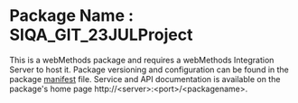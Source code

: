 # Package Name : SIQA_GIT_23JULProject
This is a webMethods package and requires a webMethods Integration Server to host it. Package versioning and configuration can be found in the package [manifest](./SIQA_GIT_23JULProject/manifest.v3) file. Service and API documentation is available on the package's home page http://&lt;server&gt;:&lt;port&gt;/&lt;packagename>.